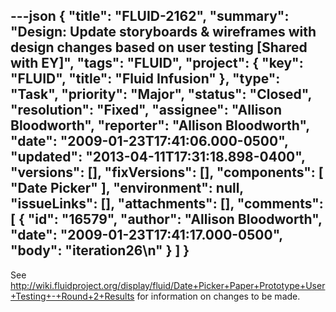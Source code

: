 ---json
{
  "title": "FLUID-2162",
  "summary": "Design: Update storyboards & wireframes with design changes based on user testing [Shared with EY]",
  "tags": "FLUID",
  "project": {
    "key": "FLUID",
    "title": "Fluid Infusion"
  },
  "type": "Task",
  "priority": "Major",
  "status": "Closed",
  "resolution": "Fixed",
  "assignee": "Allison Bloodworth",
  "reporter": "Allison Bloodworth",
  "date": "2009-01-23T17:41:06.000-0500",
  "updated": "2013-04-11T17:31:18.898-0400",
  "versions": [],
  "fixVersions": [],
  "components": [
    "Date Picker"
  ],
  "environment": null,
  "issueLinks": [],
  "attachments": [],
  "comments": [
    {
      "id": "16579",
      "author": "Allison Bloodworth",
      "date": "2009-01-23T17:41:17.000-0500",
      "body": "iteration26\n"
    }
  ]
}
---
See <http://wiki.fluidproject.org/display/fluid/Date+Picker+Paper+Prototype+User+Testing+-+Round+2+Results> for information on changes to be made.

        
